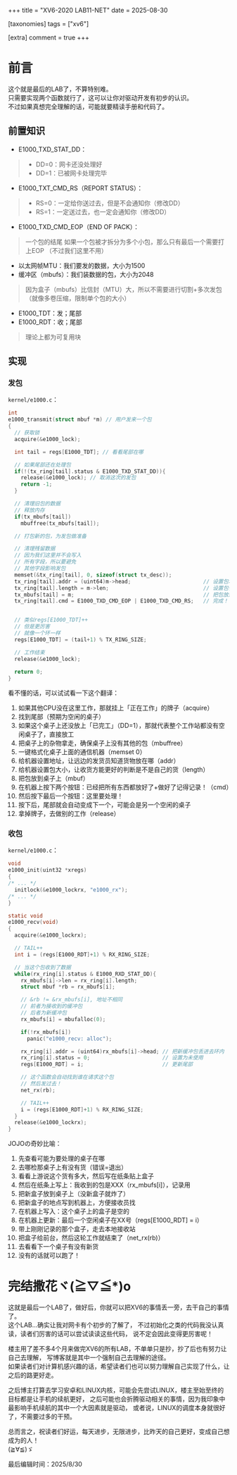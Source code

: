 +++
title = "XV6-2020 LAB11-NET"
date = 2025-08-30

[taxonomies]
tags = ["xv6"]

[extra]
comment = true
+++

# 前言
这个就是最后的LAB了，不算特别难。   
只需要实现两个函数就行了，这可以让你对驱动开发有初步的认识。    
不过如果真想完全理解的话，可能就要精读手册和代码了。    

## 前置知识
- E1000_TXD_STAT_DD：
> - DD=0：网卡还没处理好
> - DD=1：已被网卡处理完毕

- E1000_TXT_CMD_RS（REPORT STATUS）：
> - RS=0：一定给你送过去，但是不会通知你（修改DD）
> - RS=1：一定送过去，也一定会通知你（修改DD）

- E1000_TXD_CMD_EOP（END OF PACK）：
> 一个包的结尾
> 如果一个包被才拆分为多个小包，那么只有最后一个需要打上EOP
> （不过我们这里不用）

- 以太网帧MTU：我们要发的数据，大小为1500
- 缓冲区（mbufs）：我们装数据的包，大小为2048
> 因为盒子（mbufs）比信封（MTU）大，所以不需要进行切割+多次发包（就像多卷压缩，限制单个包的大小）

- E1000_TDT：发；尾部
- E1000_RDT：收；尾部
> 理论上都为可复用块

## 实现
### 发包
`kernel/e1000.c`：
```C
int
e1000_transmit(struct mbuf *m) // 用户发来一个包
{
  // 获取锁
  acquire(&e1000_lock);

  int tail = regs[E1000_TDT]; // 看看尾部在哪

  // 如果尾部还在处理包
  if(!(tx_ring[tail].status & E1000_TXD_STAT_DD)){
    release(&e1000_lock); // 取消这次的发包
    return -1;
  }

  // 清理旧包的数据
  // 释放内存
  if(tx_mbufs[tail])
    mbuffree(tx_mbufs[tail]);

  // 打包新的包，为发包做准备

  // 清理残留数据
  // 因为我们这里并不会写入
  // 所有字段，所以要避免
  // 其他字段影响发包
  memset(&tx_ring[tail], 0, sizeof(struct tx_desc)); 
  tx_ring[tail].addr = (uint64)m->head;                       // 设置包地址
  tx_ring[tail].length = m->len;                              // 设置包长度（要发多少） 
  tx_mbufs[tail] = m;                                         // 把包放进去缓冲区
  tx_ring[tail].cmd = E1000_TXD_CMD_EOP | E1000_TXD_CMD_RS;   // 完成！


  // 类似regs[E1000_TDT]++
  // 但是更厉害
  // 就像一个环一样
  regs[E1000_TDT] = (tail+1) % TX_RING_SIZE;

  // 工作结束
  release(&e1000_lock);
  
  return 0;
}
```
看不懂的话，可以试试看一下这个翻译：    
1. 如果其他CPU没在这里工作，那就挂上「正在工作」的牌子（acquire）
2. 找到尾部（预期为空闲的桌子）
3. 如果这个桌子上还没放上「已完工」（DD=1），那就代表整个工作站都没有空闲桌子了，直接放工
4. 把桌子上的杂物拿走，确保桌子上没有其他的包（mbuffree）
5. 一键格式化桌子上面的通信机器（memset 0）
6. 给机器设置地址，让远边的发货员知道货物放在哪（addr）
7. 给机器设置包大小，让收货方能更好的判断是不是自己的货（length）
8. 把包放到桌子上（mbuf）
9. 在机器上按下两个按钮：已经把所有东西都放好了+做好了记得记录！（cmd）
10. 然后按下最后一个按钮：这里要处理！
11. 按下后，尾部就会自动变成下一个，可能会是另一个空闲的桌子
12. 拿掉牌子，去做别的工作（release）

### 收包
`kernel/e1000.c`：
```C
void
e1000_init(uint32 *xregs)
{
/* ... */
  initlock(&e1000_lockrx, "e1000_rx");
/* ... */
}
```

```C
static void
e1000_recv(void)
{
  acquire(&e1000_lockrx);

  // TAIL++
  int i = (regs[E1000_RDT]+1) % RX_RING_SIZE;

  // 当这个包收到了数据
  while(rx_ring[i].status & E1000_RXD_STAT_DD){
    rx_mbufs[i]->len = rx_ring[i].length;
    struct mbuf *rb = rx_mbufs[i];

    // &rb != &rx_mbufs[i], 地址不相同
    // 前者为接收到的缓冲包
    // 后者为新缓冲包
    rx_mbufs[i] = mbufalloc(0);

    if(!rx_mbufs[i])
      panic("e1000_recv: alloc");

    rx_ring[i].addr = (uint64)rx_mbufs[i]->head; // 把新缓冲包丢进去环内
    rx_ring[i].status = 0;                       // 设置为未使用
    regs[E1000_RDT] = i;                         // 更新尾部

    // 这个函数会自动找到谁在请求这个包
    // 然后发过去！
    net_rx(rb);

    // TAIL++
    i = (regs[E1000_RDT]+1) % RX_RING_SIZE;
  }
  release(&e1000_lockrx);
}
```
JOJOの奇妙比喻：    
1. 先查看可能为要处理的桌子在哪
2. 去哪检那桌子上有没有货（错误=退出）
3. 看看上游说这个货有多大，然后写在纸条贴上盒子
4. 然后在纸条上写上：我收到的包是XXX（rx_mbufs[i]），记录用
5. 把新盒子放到桌子上（没新盒子就炸了）
6. 把新盒子的地点写到机器上，方便接收员找
7. 在机器上写入：这个桌子上的盒子是空的
8. 在机器上更新：最后一个空闲桌子在XX号（regs[E1000_RDT] = i）
9. 带上刚刚记录的那个盒子，走去本地接收站
10. 把盒子给前台，然后这轮工作就结束了（net_rx(rb)）
11. 去看看下一个桌子有没有新货
12. 没有的话就可以跑了！

# 完结撒花ヾ(≧▽≦*)o
这就是最后一个LAB了，做好后，你就可以把XV6的事情丢一旁，去干自己的事情了。    
这个LAB...确实让我对网卡有个初步的了解了，
不过初始化之类的代码我没认真读，读者们厉害的话可以尝试读读这些代码，
说不定会因此变得更厉害呢！    

楼主用了差不多4个月来做完XV6的所有LAB，不单单只是抄，抄了后也有努力让自己去理解，
写博客就是其中一个强制自己去理解的途径。    
如果读者们对计算机感兴趣的话，希望读者们也可以努力理解自己实现了什么，让之后的路更好走。    

之后博主打算去学习安卓和LINUX内核，可能会先尝试LINUX，楼主至始至终的目标都是让手机的续航更好，
之后可能也会折腾驱动相关的事情，因为我印象中最影响手机续航的其中一个大因素就是驱动，
或者说，LINUX的调度本身就很好了，不需要过多的干预。

总而言之，祝读者们好运，每天进步，无限进步，比昨天的自己更好，变成自己想成为的人！    
(≧∀≦)ゞ

最后编辑时间：2025/8/30